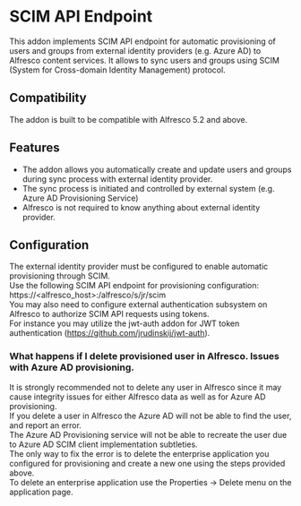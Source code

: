 # SCIM API Endpoint
This addon implements SCIM API endpoint for automatic provisioning of users and groups from external identity providers (e.g. Azure AD)
to Alfresco content services.
It allows to sync users and groups using SCIM (System for Cross-domain Identity Management) protocol.
## Compatibility
The addon is built to be compatible with Alfresco 5.2 and above.
## Features
- The addon allows you automatically create and update users and groups during sync process with external identity provider.
- The sync process is initiated and controlled by external system (e.g. Azure AD Provisioning Service)
- Alfresco is not required to know anything about external identity provider.
## Configuration
The external identity provider must be configured to enable automatic provisioning through SCIM.  
Use the following SCIM API endpoint for provisioning configuration:  
    https://<alfresco_host>:<port>/alfresco/s/jr/scim  
You may also need to configure external authentication subsystem on Alfresco to authorize SCIM API requests using tokens.  
For instance you may utilize the jwt-auth addon for JWT token authentication (https://github.com/jrudinskij/jwt-auth).  
### What happens if I delete provisioned user in Alfresco. Issues with Azure AD provisioning.
It is strongly recommended not to delete any user in Alfresco since it may cause integrity issues for either Alfresco data as well as for Azure AD provisioning.  
If you delete a user in Alfresco the Azure AD will not be able to find the user, and report an error.  
The Azure AD Provisioning service will not be able to recreate the user due to Azure AD SCIM client implementation subtleties.  
The only way to fix the error is to delete the enterprise application you configured for provisioning and create a new one using the steps provided above.  
To delete an enterprise application use the Properties → Delete menu on the application page.